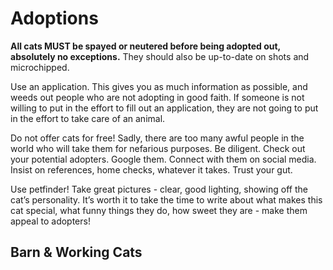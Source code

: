 # Adoptions
**All cats MUST be spayed or neutered before being adopted out, absolutely no exceptions.** They should also be up-to-date on shots and microchipped. 

Use an application. This gives you as much information as possible, and weeds out people who are not adopting in good faith. If someone is not willing to put in the effort to fill out an application, they are not going to put in the effort to take care of an animal. 

Do not offer cats for free! Sadly, there are too many awful people in the world who will take them for nefarious purposes. Be diligent. Check out your potential adopters. Google them. Connect with them on social media. Insist on references, home checks, whatever it takes. Trust your gut. 

Use petfinder! Take great pictures - clear, good lighting, showing off the cat’s personality. It’s worth it to take the time to write about what makes this cat special, what funny things they do, how sweet they are - make them appeal to adopters!

## Barn & Working Cats
